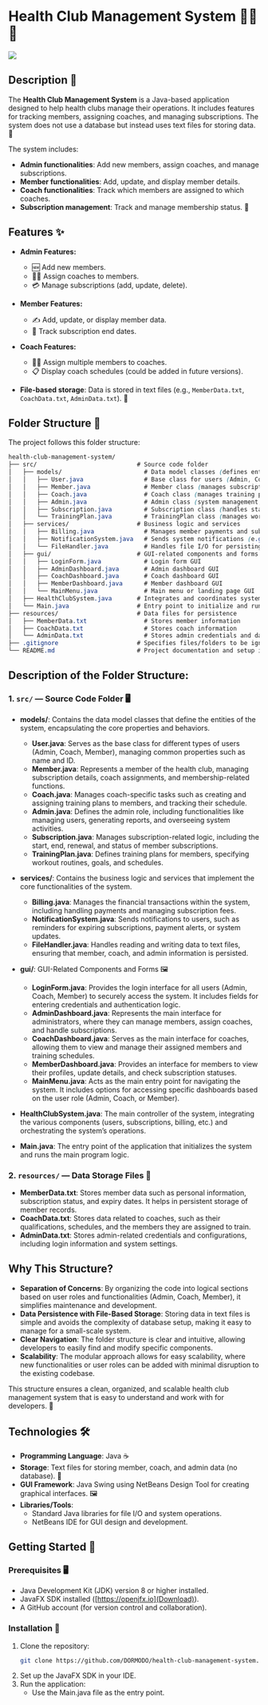 # Health Club Management System 🏋️‍♀️💪

![](./resources/image.png)

## Description 📝

The **Health Club Management System** is a Java-based application designed to help health clubs manage their operations. It includes features for tracking members, assigning coaches, and managing subscriptions. The system does not use a database but instead uses text files for storing data. 📂

The system includes:

- **Admin functionalities**: Add new members, assign coaches, and manage subscriptions.
- **Member functionalities**: Add, update, and display member details.
- **Coach functionalities**: Track which members are assigned to which coaches.
- **Subscription management**: Track and manage membership status. 📅

## Features ✨

- **Admin Features:**

  - 🆕 Add new members.
  - 🏋️‍♀️ Assign coaches to members.
  - 💳 Manage subscriptions (add, update, delete).

- **Member Features:**

  - ✍️ Add, update, or display member data.
  - 📅 Track subscription end dates.

- **Coach Features:**

  - 🧑‍🏫 Assign multiple members to coaches.
  - 📋 Display coach schedules (could be added in future versions).

- **File-based storage**: Data is stored in text files (e.g., `MemberData.txt`, `CoachData.txt`, `AdminData.txt`). 📄

## Folder Structure 📁

The project follows this folder structure:

```scss
health-club-management-system/
├── src/                            # Source code folder
│   ├── models/                       # Data model classes (defines entities)
│   │   ├── User.java                 # Base class for users (Admin, Coach, Member)
│   │   ├── Member.java               # Member class (manages subscription, coach assignments)
│   │   ├── Coach.java                # Coach class (manages training plans, schedules)
│   │   ├── Admin.java                # Admin class (system management, billing, reports)
│   │   ├── Subscription.java         # Subscription class (handles start/end, renewal)
│   │   └── TrainingPlan.java         # TrainingPlan class (manages workout schedules)
│   ├── services/                   # Business logic and services
│   │   ├── Billing.java              # Manages member payments and subscriptions
│   │   ├── NotificationSystem.java   # Sends system notifications (e.g., expiring subscriptions)
│   │   └── FileHandler.java          # Handles file I/O for persisting data
│   ├── gui/                        # GUI-related components and forms
│   │   ├── LoginForm.java            # Login form GUI
│   │   ├── AdminDashboard.java       # Admin dashboard GUI
│   │   ├── CoachDashboard.java       # Coach dashboard GUI
│   │   ├── MemberDashboard.java      # Member dashboard GUI
│   │   └── MainMenu.java             # Main menu or landing page GUI
│   ├── HealthClubSystem.java       # Integrates and coordinates system functionality
│   └── Main.java                   # Entry point to initialize and run the system
├── resources/                      # Data files for persistence
│   ├── MemberData.txt                # Stores member information
│   ├── CoachData.txt                 # Stores coach information
│   └── AdminData.txt                 # Stores admin credentials and data
├── .gitignore                      # Specifies files/folders to be ignored by Git
└── README.md                       # Project documentation and setup instructions
```

## **Description of the Folder Structure:**

### **1. `src/`** — Source Code Folder 🖥️

- **models/**: Contains the data model classes that define the entities of the system, encapsulating the core properties and behaviors.
  - **User.java**: Serves as the base class for different types of users (Admin, Coach, Member), managing common properties such as name and ID.
  - **Member.java**: Represents a member of the health club, managing subscription details, coach assignments, and membership-related functions.
  - **Coach.java**: Manages coach-specific tasks such as creating and assigning training plans to members, and tracking their schedule.
  - **Admin.java**: Defines the admin role, including functionalities like managing users, generating reports, and overseeing system activities.
  - **Subscription.java**: Manages subscription-related logic, including the start, end, renewal, and status of member subscriptions.
  - **TrainingPlan.java**: Defines training plans for members, specifying workout routines, goals, and schedules.
  
- **services/**: Contains the business logic and services that implement the core functionalities of the system.
  - **Billing.java**: Manages the financial transactions within the system, including handling payments and managing subscription fees.
  - **NotificationSystem.java**: Sends notifications to users, such as reminders for expiring subscriptions, payment alerts, or system updates.
  - **FileHandler.java**: Handles reading and writing data to text files, ensuring that member, coach, and admin information is persisted.

- **gui/**: GUI-Related Components and Forms 🖼️
  - **LoginForm.java**: Provides the login interface for all users (Admin, Coach, Member) to securely access the system. It includes fields for entering credentials and authentication logic.
  - **AdminDashboard.java**: Represents the main interface for administrators, where they can manage members, assign coaches, and handle subscriptions.
  - **CoachDashboard.java**: Serves as the main interface for coaches, allowing them to view and manage their assigned members and training schedules.
  - **MemberDashboard.java**: Provides an interface for members to view their profiles, update details, and check subscription statuses.
  - **MainMenu.java**: Acts as the main entry point for navigating the system. It includes options for accessing specific dashboards based on the user role (Admin, Coach, or Member).

- **HealthClubSystem.java**: The main controller of the system, integrating the various components (users, subscriptions, billing, etc.) and orchestrating the system’s operations.
  
- **Main.java**: The entry point of the application that initializes the system and runs the main program logic.

### **2. `resources/`** — Data Storage Files 💾

- **MemberData.txt**: Stores member data such as personal information, subscription status, and expiry dates. It helps in persistent storage of member records.
- **CoachData.txt**: Stores data related to coaches, such as their qualifications, schedules, and the members they are assigned to train.
- **AdminData.txt**: Stores admin-related credentials and configurations, including login information and system settings.

## Why This Structure?

- **Separation of Concerns**: By organizing the code into logical sections based on user roles and functionalities (Admin, Coach, Member), it simplifies maintenance and development.
- **Data Persistence with File-Based Storage**: Storing data in text files is simple and avoids the complexity of database setup, making it easy to manage for a small-scale system.
- **Clear Navigation**: The folder structure is clear and intuitive, allowing developers to easily find and modify specific components.
- **Scalability**: The modular approach allows for easy scalability, where new functionalities or user roles can be added with minimal disruption to the existing codebase.

This structure ensures a clean, organized, and scalable health club management system that is easy to understand and work with for developers. 🚀


## Technologies 🛠️

- **Programming Language**: Java ☕
- **Storage**: Text files for storing member, coach, and admin data (no database). 📂
- **GUI Framework**: Java Swing using NetBeans Design Tool for creating graphical interfaces. 🖼️
- **Libraries/Tools**:
  - Standard Java libraries for file I/O and system operations.
  - NetBeans IDE for GUI design and development.

## Getting Started 🚀

### Prerequisites 🖥️

- Java Development Kit (JDK) version 8 or higher installed.
- JavaFX SDK installed ([https://openjfx.io](Download)).
- A GitHub account (for version control and collaboration).

### Installation 🔧

1. Clone the repository:
   ```bash
   git clone https://github.com/DORMODO/health-club-management-system.git
   ```
2. Set up the JavaFX SDK in your IDE.
3. Run the application:
     - Use the Main.java file as the entry point.